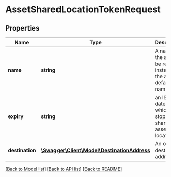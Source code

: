 # AssetSharedLocationTokenRequest

## Properties
Name | Type | Description | Notes
------------ | ------------- | ------------- | -------------
**name** | **string** | A name for the asset to be returned instead of the asset&#39;s default name. | [optional] 
**expiry** | **string** | an ISO date/time at which to stop sharing the asset&#39;s location | 
**destination** | [**\Swagger\Client\Model\DestinationAddress**](DestinationAddress.md) | An optional destination address | [optional] 

[[Back to Model list]](../README.md#documentation-for-models) [[Back to API list]](../README.md#documentation-for-api-endpoints) [[Back to README]](../README.md)


